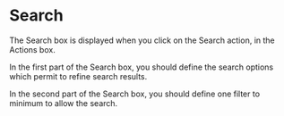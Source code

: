<!--
parent:
    title: Manage_Roles
author:
    - 'Jérôme Bogaerts'
created_at: '2012-04-18 17:02:18'
updated_at: '2013-03-13 14:34:18'
tags:
    - 'Manage Roles'
-->

Search
======

The Search box is displayed when you click on the Search action, in the Actions box.

In the first part of the Search box, you should define the search options which permit to refine search results.<br/>

In the second part of the Search box, you should define one filter to minimum to allow the search.

